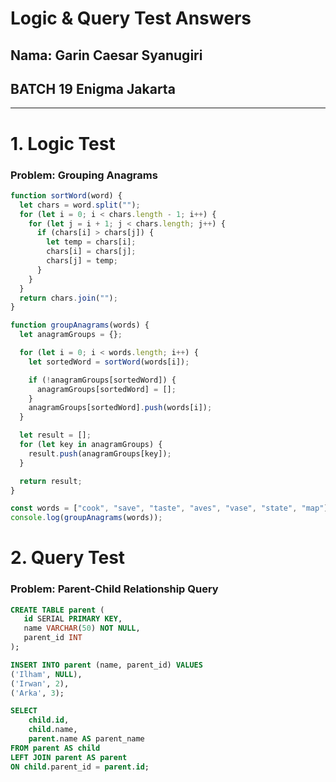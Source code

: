# Logic & Query Test Answers

## Nama: Garin Caesar Syanugiri

## BATCH 19 Enigma Jakarta

---

# 1. Logic Test

### Problem: Grouping Anagrams

```javascript
function sortWord(word) {
  let chars = word.split("");
  for (let i = 0; i < chars.length - 1; i++) {
    for (let j = i + 1; j < chars.length; j++) {
      if (chars[i] > chars[j]) {
        let temp = chars[i];
        chars[i] = chars[j];
        chars[j] = temp;
      }
    }
  }
  return chars.join("");
}

function groupAnagrams(words) {
  let anagramGroups = {};

  for (let i = 0; i < words.length; i++) {
    let sortedWord = sortWord(words[i]);

    if (!anagramGroups[sortedWord]) {
      anagramGroups[sortedWord] = [];
    }
    anagramGroups[sortedWord].push(words[i]);
  }

  let result = [];
  for (let key in anagramGroups) {
    result.push(anagramGroups[key]);
  }

  return result;
}

const words = ["cook", "save", "taste", "aves", "vase", "state", "map"];
console.log(groupAnagrams(words));
```

# 2. Query Test

### Problem: Parent-Child Relationship Query

```sql
CREATE TABLE parent (
   id SERIAL PRIMARY KEY,
   name VARCHAR(50) NOT NULL,
   parent_id INT
);

INSERT INTO parent (name, parent_id) VALUES
('Ilham', NULL),
('Irwan', 2),
('Arka', 3);

SELECT
    child.id,
    child.name,
    parent.name AS parent_name
FROM parent AS child
LEFT JOIN parent AS parent
ON child.parent_id = parent.id;
```
